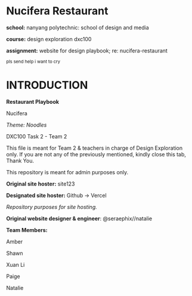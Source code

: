 # Nucifera Restaurant

**school:** nanyang polytechnic: school of design and media

**course:** design exploration dxc100

**assignment:** website for design playbook; re: nucifera-restaurant

 <sub>pls send help i want to cry</sub>

 # INTRODUCTION

 **Restaurant Playbook**

 Nucifera

 _Theme: Noodles_

 DXC100 Task 2 - Team 2

 This file is meant for Team 2 & teachers in charge of Design Exploration only. If you are not any of the previously mentioned, kindly close this tab, Thank You.

 This repository is meant for admin purposes only. 

 **Original site hoster:** site123 
 
 **Designated site hoster:** Github -> Vercel
 
 *Repository purposes for site hosting.*
 
 **Original website designer & engineer**: @seraephix//natalie

 **Team Members:**

 Amber

 Shawn

 Xuan Li

 Paige 

 Natalie

 

 
